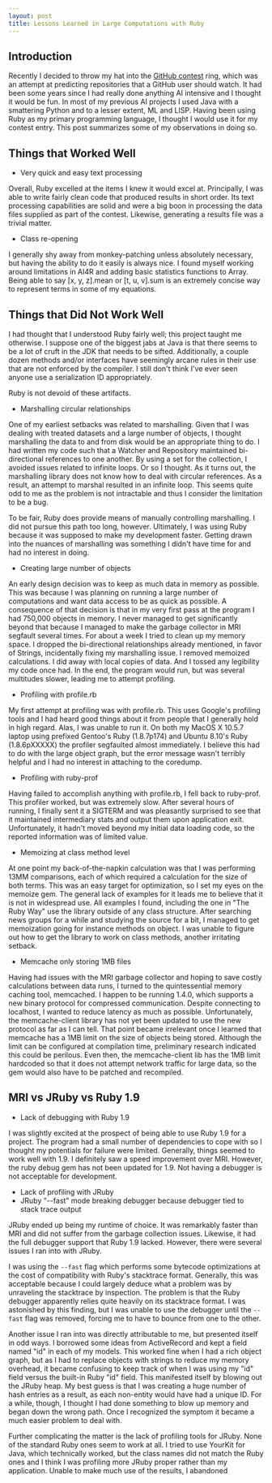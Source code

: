 ```yaml
---
layout: post
title: Lessons Learned in Large Computations with Ruby
---
```


Introduction
------------

Recently I decided to throw my hat into the [GitHub contest](http://contest.github.com/) ring, which was an attempt at predicting repositories that a GitHub user should watch.  It had been some years since I had really done anything AI intensive and I thought it would be fun.  In most of my previous AI projects I used Java with a smattering Python and to a lesser extent, ML and LISP.  Having been using Ruby as my primary programming language, I thought I would use it for my contest entry.  This post summarizes some of my observations in doing so.


Things that Worked Well
-----------------------

- Very quick and easy text processing

Overall, Ruby excelled at the items I knew it would excel at.  Principally, I was able to write fairly clean code that produced results in short order.  Its text processing capabilities are solid and were a big boon in processing the data files supplied as part of the contest.  Likewise, generating a results file was a trivial matter.

- Class re-opening

I generally shy away from monkey-patching unless absolutely necessary, but having the ability to do it easily is always nice.  I found myself working around limitations in AI4R and adding basic statistics functions to Array.  Being able to say [x, y, z].mean or [t, u, v].sum is an extremely concise way to represent terms in some of my equations.


Things that Did Not Work Well
-----------------------------

I had thought that I understood Ruby fairly well; this project taught me otherwise.  I suppose one of the biggest jabs at Java is that there seems to be a lot of cruft in the JDK that needs to be sifted.  Additionally, a couple dozen methods and/or interfaces have seemingly arcane rules in their use that are not enforced by the compiler.  I still don't think I've ever seen anyone use a serialization ID appropriately.

Ruby is not devoid of these artifacts.

- Marshalling circular relationships

One of my earliest setbacks was related to marshalling.  Given that I was dealing with treated datasets and a large number of objects, I thought marshalling the data to and from disk would be an appropriate thing to do.  I had written my code such that a Watcher and Repository maintained bi-directional references to one another.  By using a set for the collection, I avoided issues related to infinite loops.  Or so I thought.  As it turns out, the marshalling library does not know how to deal with circular references.  As a result, an attempt to marshal resulted in an infinite loop.  This seems quite odd to me as the problem is not intractable and thus I consider the limitation to be a bug.

To be fair, Ruby does provide means of manually controlling marshalling.  I did not pursue this path too long, however.  Ultimately, I was using Ruby because it was supposed to make my development faster.  Getting drawn into the nuances of marshalling was something I didn't have time for and had no interest in doing.


- Creating large number of objects

An early design decision was to keep as much data in memory as possible.  This was because I was planning on running a large number of computations and want data access to be as quick as possible.  A consequence of that decision is that in my very first pass at the program I had 750,000 objects in memory.  I never managed to get significantly beyond that because I managed to make the garbage collector in MRI segfault several times.  For about a week I tried to clean up my memory space.  I dropped the bi-directional relationships already mentioned, in favor of Strings, incidentally fixing my marshalling issue.  I removed memoized calculations.  I did away with local copies of data.  And I tossed any legibility my code once had.  In the end, the program would run, but was several multitudes slower, leading me to attempt profiling.

- Profiling with profile.rb

My first attempt at profiling was with profile.rb.  This uses Google's profiling tools and I had heard good things about it from people that I generally hold in high regard.  Alas, I was unable to run it.  On both my MacOS X 10.5.7 laptop using prefixed Gentoo's Ruby (1.8.7p174) and Ubuntu 8.10's Ruby (1.8.6pXXXXX) the profiler segfaulted almost immediately.  I believe this had to do with the large object graph, but the error message wasn't terribly helpful and I had no interest in attaching to the coredump.


- Profiling with ruby-prof

Having failed to accomplish anything with profile.rb, I fell back to ruby-prof.  This profiler worked, but was extremely slow.  After several hours of running, I finally sent it a SIGTERM and was pleasantly surprised to see that it maintained intermediary stats and output them upon application exit.  Unfortunately, it hadn't moved beyond my initial data loading code, so the reported information was of limited value.

- Memoizing at class method level

At one point my back-of-the-napkin calculation was that I was performing 13MM comparisons, each of which required a calculation for the size of both terms.  This was an easy target for optimization, so I set my eyes on the memoize gem.  The general lack of examples for it leads me to believe that it is not in widespread use.  All examples I found, including the one in "The Ruby Way" use the library outside of any class structure.  After searching news groups for a while and studying the source for a bit, I managed to get memoization going for instance methods on object.  I was unable to figure out how to get the library to work on class methods, another irritating setback.

- Memcache only storing 1MB files

Having had issues with the MRI garbage collector and hoping to save costly calculations between data runs, I turned to the quintessential memory caching tool, memcached.  I happen to be running 1.4.0, which supports a new binary protocol for compressed communication.  Despite connecting to localhost, I wanted to reduce latency as much as possible.  Unfortunately, the memcache-client library has not yet been updated to use the new protocol as far as I can tell.  That point became irrelevant once I learned that memcache has a 1MB limit on the size of objects being stored.  Although the limit can be configured at compilation time, preliminary research indicated this could be perilous.  Even then, the memcache-client lib has the 1MB limit hardcoded so that it does not attempt network traffic for large data, so the gem would also have to be patched and recompiled.


MRI vs JRuby vs Ruby 1.9
------------------------

- Lack of debugging with Ruby 1.9

I was slightly excited at the prospect of being able to use Ruby 1.9 for a project.  The program had a small number of dependencies to cope with so I thought my potentials for failure were limited.  Generally, things seemed to work well with 1.9.  I definitely saw a speed improvement over MRI.  However, the ruby debug gem has not been updated for 1.9.  Not having a debugger is not acceptable for development.

- Lack of profiling with JRuby
- JRuby "--fast" mode breaking debugger because debugger tied to stack trace output

JRuby ended up being my runtime of choice.  It was remarkably faster than MRI and did not suffer from the garbage collection issues.  Likewise, it had the full debugger support that Ruby 1.9 lacked.  However, there were several issues I ran into with JRuby.

I was using the `--fast` flag which performs some bytecode optimizations at the cost of compatibility with Ruby's stacktrace format.  Generally, this was acceptable because I could largely deduce what a problem was by unraveling the stacktrace by inspection.  The problem is that the Ruby debugger apparently relies quite heavily on its stacktrace format.  I was astonished by this finding, but I was unable to use the debugger until the `--fast` flag was removed, forcing me to have to bounce from one to the other.

Another issue I ran into was directly attributable to me, but presented itself in odd ways.  I borrowed some ideas from ActiveRecord and kept a field named "id" in each of my models.  This worked fine when I had a rich object graph, but as I had to replace objects with strings to reduce my memory overhead, it became confusing to keep track of when I was using my "id" field versus the built-in Ruby "id" field.  This manifested itself by blowing out the JRuby heap.  My best guess is that I was creating a huge number of hash entries as a result, as each non-entity would have had a unique ID.  For a while, though, I thought I had done something to blow up memory and began down the wrong path.  Once I recognized the symptom it became a much easier problem to deal with.

Further complicating the matter is the lack of profiling tools for JRuby.  None of the standard Ruby ones seem to work at all.  I tried to use YourKit for Java, which technically worked, but the class names did not match the Ruby ones and I think I was profiling more JRuby proper rather than my application.  Unable to make much use of the results, I abandoned 